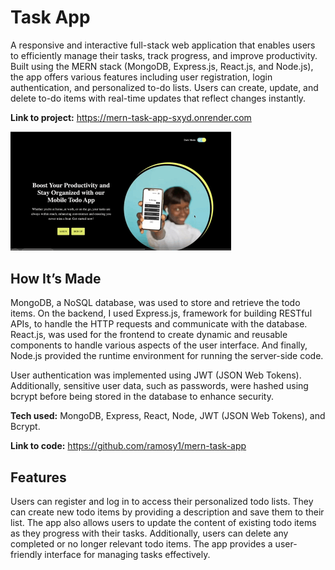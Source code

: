 # Task App #
A responsive and interactive full-stack web application that enables users to efficiently manage their tasks, track progress, and improve productivity. Built using the MERN stack (MongoDB, Express.js, React.js, and Node.js), the app offers various features including user registration, login authentication, and personalized to-do lists. Users can create, update, and delete to-do items with real-time updates that reflect changes instantly.

**Link to project:** https://mern-task-app-sxyd.onrender.com

<img src="frontend/src/images/MERN_Task_App.gif" alt="task app gif" title="MERN Task App" width="70%" height="70%">

## How It’s Made ##
MongoDB, a NoSQL database, was used to store and retrieve the todo items. On the backend, I used Express.js, framework for building RESTful APIs, to handle the HTTP requests and communicate with the database. React.js, was used for the frontend to create dynamic and reusable components to handle various aspects of the user interface. And finally, Node.js provided the runtime environment for running the server-side code.

User authentication was implemented using JWT (JSON Web Tokens). Additionally, sensitive user data, such as passwords, were hashed using bcrypt before being stored in the database to enhance security.

**Tech used:** MongoDB, Express, React, Node, JWT (JSON Web Tokens), and Bcrypt.

**Link to code:** https://github.com/ramosy1/mern-task-app

## Features ##
Users can register and log in to access their personalized todo lists. They can create new todo items by providing a description and save them to their list. The app also allows users to update the content of existing todo items as they progress with their tasks. Additionally, users can delete any completed or no longer relevant todo items. The app provides a user-friendly interface for managing tasks effectively.
